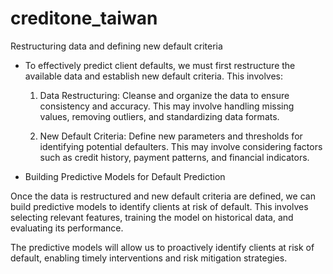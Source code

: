 # creditone_taiwan
Restructuring data and defining new default criteria

- To effectively predict client defaults, we must first restructure the available data and establish new default criteria. This involves:

    1. Data Restructuring: Cleanse and organize the data to ensure consistency and accuracy. This may involve handling missing values, removing outliers, and standardizing data formats.

    2. New Default Criteria: Define new parameters and thresholds for identifying potential defaulters. This may involve considering factors such as credit history, payment patterns, and financial indicators.

- Building Predictive Models for Default Prediction

Once the data is restructured and new default criteria are defined, we can build predictive models to identify clients at risk of default. This involves selecting relevant features, training the model on historical data, and evaluating its performance.

The predictive models will allow us to proactively identify clients at risk of default, enabling timely interventions and risk mitigation strategies.
